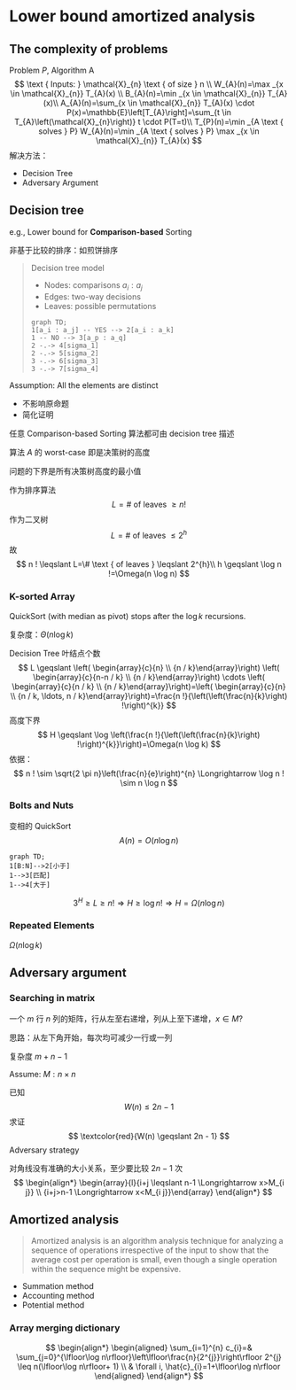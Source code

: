 # Lower bound amortized analysis

## The complexity of problems

Problem $P$, Algorithm A
$$
\text { Inputs: } \mathcal{X}_{n} \text { of size } n \\
W_{A}(n)=\max _{x \in \mathcal{X}_{n}} T_{A}(x) \\
B_{A}(n)=\min _{x \in \mathcal{X}_{n}} T_{A}(x)\\
A_{A}(n)=\sum_{x \in \mathcal{X}_{n}} T_{A}(x) \cdot P(x)=\mathbb{E}\left[T_{A}\right]=\sum_{t \in T_{A}\left(\mathcal{X}_{n}\right)} t \cdot P(T=t)\\
T_{P}(n)=\min _{A \text { solves } P} W_{A}(n)=\min _{A \text { solves } P} \max _{x \in \mathcal{X}_{n}} T_{A}(x)
$$
解决方法：

* Decision Tree
* Adversary Argument

## Decision tree

e.g., Lower bound for **Comparison-based** Sorting

非基于比较的排序：如煎饼排序

> Decision tree model
>
> * Nodes: comparisons $a_i:a_j$
> * Edges: two-way decisions
> * Leaves: possible permutations
>
> ```mermaid
> graph TD;
> 1[a_i : a_j] -- YES --> 2[a_i : a_k]
> 1 -- NO --> 3[a_p : a_q]
> 2 -.-> 4[sigma_1]
> 2 -.-> 5[sigma_2]
> 3 -.-> 6[sigma_3]
> 3 -.-> 7[sigma_4]
> ```

Assumption: All the elements are distinct

* 不影响原命题
* 简化证明

任意 Comparison-based Sorting 算法都可由 decision tree 描述

算法 $A$ 的 worst-case 即是决策树的高度

问题的下界是所有决策树高度的最小值

作为排序算法
$$
L=\# \text { of leaves } \geqslant n !
$$
作为二叉树
$$
L=\# \text { of leaves } \leqslant 2^{h}
$$
故
$$
n ! \leqslant L=\# \text { of leaves } \leqslant 2^{h}\\
h \geqslant \log n !=\Omega(n \log n)
$$

### K-sorted Array

QuickSort (with median as pivot) stops after the $\log k$ recursions.

复杂度：$\Theta(n\log k)$

Decision Tree 叶结点个数
$$
L \geqslant \left( \begin{array}{c}{n} \\ {n / k}\end{array}\right) \left( \begin{array}{c}{n-n / k} \\ {n / k}\end{array}\right) \cdots \left( \begin{array}{c}{n / k} \\ {n / k}\end{array}\right)=\left( \begin{array}{c}{n} \\ {n / k, \ldots, n / k}\end{array}\right)=\frac{n !}{\left(\left(\frac{n}{k}\right) !\right)^{k}}
$$
高度下界
$$
H \geqslant \log \left(\frac{n !}{\left(\left(\frac{n}{k}\right) !\right)^{k}}\right)=\Omega(n \log k)
$$
依据：
$$
n ! \sim \sqrt{2 \pi n}\left(\frac{n}{e}\right)^{n} \Longrightarrow \log n ! \sim n \log n
$$

### Bolts and Nuts

变相的 QuickSort
$$
A(n) = O(n \log n)
$$

```mermaid
graph TD;
1[B:N]-->2[小于]
1-->3[匹配]
1-->4[大于]
```

$$
3^{H} \geqslant L \geqslant n ! \Longrightarrow H \geqslant \log n ! \Longrightarrow H=\Omega(n \log n)
$$

### Repeated Elements

$\Omega(n\log k)$

## Adversary argument

### Searching in matrix

一个 $m$ 行 $n$ 列的矩阵，行从左至右递增，列从上至下递增，$x \in M?$

思路：从左下角开始，每次均可减少一行或一列

复杂度 $m + n - 1$

Assume: $M:n \times n$

已知
$$
W(n) \leqslant 2n - 1
$$
求证
$$
\textcolor{red}{W(n) \geqslant 2n - 1}
$$
Adversary strategy

对角线没有准确的大小关系，至少要比较 $2n-1$ 次
$$
\begin{align*}
\begin{array}{l}{i+j \leqslant n-1 \Longrightarrow x>M_{i j}} \\ {i+j>n-1 \Longrightarrow x<M_{i j}}\end{array}
\end{align*}
$$

## Amortized analysis

> Amortized analysis is an algorithm analysis technique for analyzing a sequence of operations irrespective of the input to show that the average cost per operation is small, even though a single operation within the sequence might be expensive.

* Summation method
* Accounting method
* Potential method

### Array merging dictionary

$$
\begin{align*}
\begin{aligned} \sum_{i=1}^{n} c_{i}=& \sum_{j=0}^{\lfloor\log n\rfloor}\left\lfloor\frac{n}{2^{j}}\right\rfloor 2^{j} \leq n(\lfloor\log n\rfloor+ 1) \\ & \forall i, \hat{c}_{i}=1+\lfloor\log n\rfloor \end{aligned}
\end{align*}
$$

